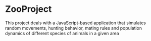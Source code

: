 # ZooProject
This project deals with a JavaScript-based application that simulates random movements, hunting behavior, mating rules and population dynamics of different species of animals in a given area
